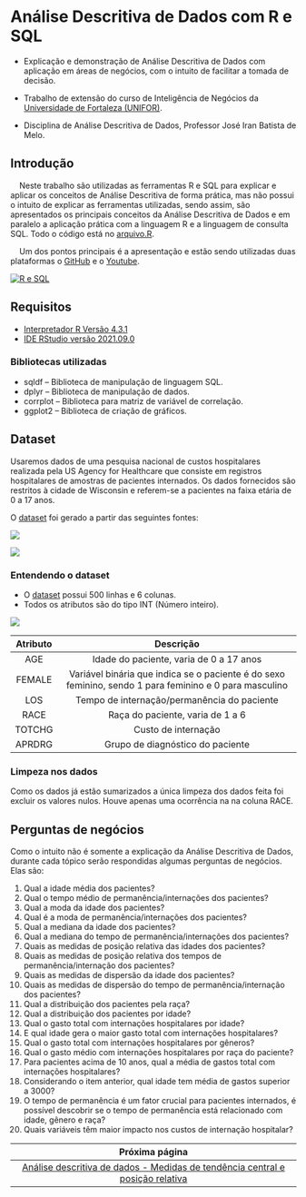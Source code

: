 # Análise Descritiva de Dados com R e SQL

- Explicação e demonstração de Análise Descritiva de Dados com aplicação em áreas de negócios, com o intuito de facilitar a tomada de decisão.
  
- Trabalho de extensão do curso de Inteligência de Negócios da [Universidade de Fortaleza (UNIFOR)](https://www.linkedin.com/school/uniforoficial/).

- Disciplina de Análise Descritiva de Dados, Professor José Iran Batista de Melo.

## Introdução

    Neste trabalho são utilizadas as ferramentas R e SQL para explicar e aplicar os conceitos de Análise Descritiva de forma prática, mas não possui o intuito de explicar as ferramentas utilizadas, sendo assim, são apresentados os principais conceitos da Análise Descritiva de Dados e em paralelo a aplicação prática com a linguagem R e a linguagem de consulta SQL. Todo o código está no [arquivo.R](https://github.com/NandesLima/analise-de-dados-com-r-e-sql/blob/main/codigos-dataset/atividade.R).

    Um dos pontos principais é a apresentação e estão sendo utilizadas duas plataformas o [GitHub](https://github.com/NandesLima/analise-de-dados-com-r-e-sql) e o [Youtube](https://www.youtube.com/watch?v=Zf6rcv67bT4).

[![R e SQL](https://github.com/NandesLima/analise-de-dados-com-r-e-sql/blob/main/imagens/video-youtube.png)](https://www.youtube.com/watch?v=Zf6rcv67bT4)

## Requisitos

- [Interpretador R Versão 4.3.1](https://vps.fmvz.usp.br/CRAN)
- [IDE RStudio versão 2021.09.0](https://posit.co/blog/rstudio-2021.09.0-update-whats-new/)

### Bibliotecas utilizadas

- sqldf – Biblioteca de manipulação de linguagem SQL.
- dplyr – Biblioteca de manipulação de dados.
- corrplot – Biblioteca para matriz de variável de correlação.
- ggplot2 – Biblioteca de criação de gráficos.

## Dataset

  Usaremos dados de uma pesquisa nacional de custos hospitalares realizada pela US Agency for Healthcare que consiste em registros hospitalares de amostras de pacientes internados. Os dados fornecidos são restritos à cidade de Wisconsin e referem-se a pacientes na faixa etária de 0 a 17 anos.
  
  O [dataset](https://github.com/NandesLima/analise-de-dados-com-r-e-sql/blob/main/codigos-dataset/dataset.csv) foi gerado a partir das seguintes fontes:

[![](https://github.com/NandesLima/analise-de-dados-com-r-e-sql/blob/main/imagens/hospital-cost.jpg)](https://www.cms.gov/data-research/statistics-trends-and-reports/hospital-cost-report-public-use-file)

[![](https://github.com/NandesLima/analise-de-dados-com-r-e-sql/blob/main/imagens/data-gov.jpg)](https://healthdata.gov/)

### Entendendo o dataset

- O [dataset](https://github.com/NandesLima/analise-de-dados-com-r-e-sql/blob/main/codigos-dataset/dataset.csv) possui 500 linhas e 6 colunas.
- Todos os atributos são do tipo INT (Número inteiro).

![](https://github.com/NandesLima/analise-de-dados-com-r-e-sql/blob/main/imagens/tabela.jpg)

Atributo | Descrição
:--: | :--:
AGE | Idade do paciente, varia de 0 a 17 anos
FEMALE | Variável binária que indica se o paciente é do sexo feminino, sendo 1 para feminino e 0 para masculino
LOS | Tempo de internação/permanência do paciente
RACE | Raça do paciente, varia de 1 a 6
TOTCHG | Custo de internação
APRDRG | Grupo de diagnóstico do paciente

### Limpeza nos dados

  Como os dados já estão sumarizados a única limpeza dos dados feita foi excluir os valores nulos. Houve apenas uma ocorrência na na coluna RACE.

## Perguntas de negócios

  Como o intuito não é somente a explicação da Análise Descritiva de Dados, durante cada tópico serão respondidas algumas perguntas de negócios. Elas são:

  1. Qual a idade média dos pacientes?
  2. Qual o tempo médio de permanência/internações dos pacientes?
  3. Qual a moda da idade dos pacientes?
  4. Qual é a moda de permanência/internações dos pacientes?
  5. Qual a mediana da idade dos pacientes?
  6. Qual a mediana do tempo de permanência/internações dos pacientes?
  7. Quais as medidas de posição relativa das idades dos pacientes?
  8. Quais as medidas de posição relativa dos tempos de permanência/internação dos pacientes?
  9. Quais as medidas de dispersão da idade dos pacientes?
  10. Quais as medidas de dispersão do tempo de permanência/internação dos pacientes?
  11. Qual a distribuição dos pacientes pela raça?
  12. Qual a distribuição dos pacientes por idade?
  13. Qual o gasto total com internações hospitalares por idade?
  14. E qual idade gera o maior gasto total com internações hospitalares?
  15. Qual o gasto total com internações hospitalares por gêneros?
  16. Qual o gasto médio com internações hospitalares por raça do paciente?
  17. Para pacientes acima de 10 anos, qual a média de gastos total com internações hospitalares?
  18. Considerando o item anterior, qual idade tem média de gastos superior a 3000?
  19. O tempo de permanência é um fator crucial para pacientes internados, é possível descobrir se o tempo de permanência está relacionado com idade, gênero e raça?
  20. Quais variáveis têm maior impacto nos custos de internação hospitalar?

Próxima página | 
:--: |
[Análise descritiva de dados - Medidas de tendência central e posição relativa](https://github.com/NandesLima/analise-de-dados-com-r-e-sql/tree/main/paginas)|
